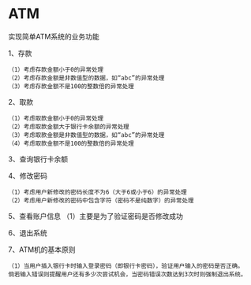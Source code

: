 # ATM
实现简单ATM系统的业务功能


1、存款

    （1）考虑存款金额小于0的异常处理
    （2）考虑存款金额是非数值型的数据，如“abc”的异常处理
    （3）考虑存款金额不是100的整数倍的异常处理
    
2、取款

    （1）考虑取款金额小于0的异常处理
    （2）考虑取款金额大于银行卡余额的异常处理
    （3）考虑取款金额是非数值型的数据，如“abc”的异常处理
    （4）考虑取款金额不是100的整数倍的异常处理
    
3、查询银行卡余额

4、修改密码

    （1）考虑用户新修改的密码长度不为6（大于6或小于6）的异常处理
    （2）考虑用户新修改的密码中包含字符（密码不是纯数字）的异常处理
    
5、查看账户信息
    （1）主要是为了验证密码是否修改成功
    
6、退出系统

7、ATM机的基本原则

    （1）当用户插入银行卡时输入登录密码（即银行卡密码），验证用户输入的密码是否正确。
    倘若输入错误则提醒用户还有多少次尝试机会，当密码错误次数达到3次时则强制退出系统。
